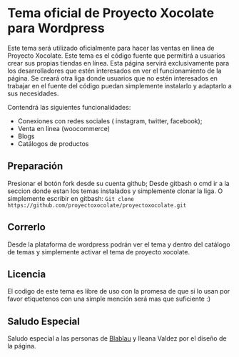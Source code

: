 # Tema oficial de Proyecto Xocolate para Wordpress

Este tema será utilizado oficialmente para hacer las ventas en línea de Proyecto Xocolate.  Este tema es el código fuente que permitirá a usuarios crear sus propias tiendas en línea. Esta página servirá exclusivamente para los desarrolladores que estén interesados en ver el funcionamiento de la página. Se creará otra liga donde usuarios que no estén interesados en trabajar en el fuente del código puedan simplemente instalarlo y adaptarlo a sus necesidades.

Contendrá las siguientes funcionalidades:

* Conexiones con redes sociales ( instagram, twitter, facebook);
* Venta en linea (woocommerce)
* Blogs
* Catálogos de productos



## Preparación

Presionar el botón fork desde su cuenta github;
Desde gitbash o cmd ir a la seccion donde estan los temas instalados y simplemente clonar la liga.
O simplemente escribir en gitbash:
`Git clone https://github.com/proyectoxocolate/proyectoxocolate.git`

## Correrlo

Desde la plataforma de wordpress podrán ver el tema y dentro del catálogo de temas y simplemente activar el tema de proyecto xocolate.





## Licencia

El codigo de este tema es libre de uso con la promesa de que si lo usan por favor etiquetenos con una simple mención será mas que suficiente :)

## Saludo Especial

Saludo especial a las personas de [Blablau](http://blablau.com/) y Ileana Valdez por el diseño de la página.
